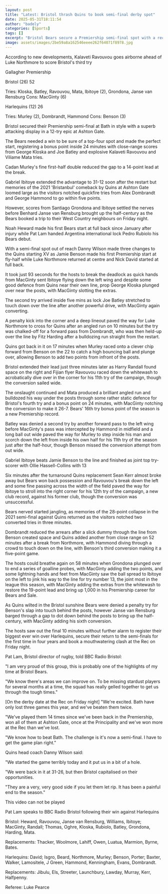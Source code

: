 ```yaml
---
layout: post
title: "Latest: Bristol thrash Quins to book semi-final derby spot"
date: 2025-05-31T18:11:54
author: "badely"
categories: [Sports]
tags: []
excerpt: "Bristol Bears secure a Premiership semi-final spot with a record win over Harlequins in a 12-try epic at Ashton Gate."
image: assets/images/2be59a8a162546eeee262f64071f8978.jpg
---
```


According to new developments, Kalaveti Ravouvou goes airborne ahead of Luke Northmore to score Bristol's third try

Gallagher Premiership

Bristol (26) 52

Tries: Kloska, Batley, Ravouvou, Mata, Ibitoye (2), Grondona, Janse van Rensburg Cons: MacGinty (6)

Harlequins (12) 26

Tries: Murley (2), Dombrandt, Hammond Cons: Benson (3)

Bristol secured their Premiership semi-final at Bath in style with a superb attacking display in a 12-try epic at Ashton Gate.

The Bears needed a win to be sure of a top-four spot and made the perfect start, registering a bonus point inside 24 minutes with close-range scores from George Kloska and Joe Batley and explosive Kalaveti Ravouvou and Viliame Mata tries.

Cadan Murley's fine first-half double reduced the gap to a 14-point lead at the break.

Gabriel Ibitoye extended the advantage to 31-12 soon after the restart but memories of the 2021 'Bristanbul' comeback by Quins at Ashton Gate loomed large as the visitors notched quickfire tries from Alex Dombrandt and George Hammond to go within five points.

However, scores from Santiago Grondona and Ibitoye settled the nerves before Benhard Janse van Rensburg brought up the half-century as the Bears booked a trip to their West Country neighbours on Friday night.

Noah Heward made his first Bears start at full back since January after injury while Pat Lam handed Argentina international lock Pedro Rubiolo his Bears debut.

With a semi-final spot out of reach Danny Wilson made three changes to the Quins starting XV as Jamie Benson made his first Premiership start at fly-half while Luke Northmore returned at centre and Nick David started at full back.

It took just 93 seconds for the hosts to break the deadlock as quick hands from MacGinty sent Ibitoye flying down the left wing and despite some good defence from Quins near their own line, prop George Kloska plunged over near the posts, with MacGinty slotting the extras.

The second try arrived inside five mins as lock Joe Batley stretched to touch down over the line after another powerful drive, with MacGinty again converting.

A penalty kick into the corner and a deep lineout paved the way for Luke Northmore to cross for Quins after an angled run on 10 minutes but the try was chalked-off for a forward pass from Dombrandt, who was then held-up over the line by Fitz Harding after a bulldozing run straight from the restart.

Quins got back in it on 17 minutes when Murley raced onto a clever chip forward from Benson on the 22 to catch a high bouncing ball and plunge over, allowing Benson to add two points from infront of the posts.

Bristol extended their lead just three minutes later as Harry Randall found space on the right and Fijian flyer Ravouvou raced down the whitewash to acrobatically dive over in the corner for his 11th try of the campaign, though the conversion sailed wide.

The onslaught continued and Mata produced a brilliant angled run and bulldozed his way under the posts through some rather static defence for Bristol's fourth try and a bonus point on 24 minutes, with MacGinty notching the conversion to make it 26-7. Bears' 16th try bonus point of the season is a new Premiership record.

Batley was denied a second try by another forward pass to the left wing before MacGinty's pass was intercepted by Hammond in midfield and a long ball out wide paved the way for Murley to step inside his man and scorch down the left from inside his own half for his 11th try of the season just after the half-hour, though Benson missed the conversion attempt from out wide.

Gabriel Ibitoye beats Jamie Benson to the line and finished as joint top try-scorer with Ollie Hassell-Collins with 13

Six minutes after the turnaround Quins replacement Sean Kerr almost broke away but Bears won back possession and Ravouvou's break down the left and some fine passing across the width of the field paved the way for Ibitoye to stroll into the right corner for his 12th try of the campaign, a new club record, against his former club, though the conversion was unsuccessful.

Bears nerved started jangling, as memories of the 28-point collapse in the 2021 semi-final against Quins returned as the visitors notched two converted tries in three minutes.

Dombrandt reduced the arrears after a slick dummy through the line from Benson created space and Quins added another from close range on 52 minutes after a break from Northmore, with Hammond diving through a crowd to touch down on the line, with Benson's third conversion making it a five-point game.

The hosts could breathe again on 58 minutes when Grondona plunged over to end a series of goalline probes, with MacGinty adding the two points, and some lightning hands and feet from MacGinty saw the ball spread to Ibitoye on the left to jink his way to the line for try number 13, the joint most in the league this season, with MacGinty adding the extras from the whitewash to restore the 19-point lead and bring up 1,000 in his Premiership career for Bears and Sale.

As Quins wilted in the Bristol sunshine Bears were denied a penalty try for Benson's slap into touch behind the posts, however Janse van Rensburg barged through a gap to dot down behind the posts to bring up the half-century, with MacGinty adding his sixth conversion.

The hosts saw out the final 10 minutes without further alarm to register their biggest ever win over Harlequins, secure their return to the semi-finals for the first time in four years and book a mouthwatering clash at the Rec on Friday night.

Pat Lam, Bristol director of rugby, told BBC Radio Bristol: 

"I am very proud of this group, this is probably one of the highlights of my time at Bristol Bears.

"We know there's areas we can improve on. To be missing stardust players for several months at a time, the squad has really gelled together to get us through the tough times."

[On the derby date at the Rec on Friday night] "We're excited. Bath have only lost three games this year, and we've beaten them twice. 

"We've played them 14 times since we've been back in the Premiership, won all of them at Ashton Gate, once at the Principality and we've won more at the Rec than we've lost. 

"We know how to beat Bath. The challenge is it's now a semi-final. I have to get the game plan right."

Quins head coach Danny Wilson said: 

"We started the game terribly today and it put us in a bit of a hole.

"We were back in it at 31-26, but then Bristol capitalised on their opportunities.

"They are a very, very good side if you let them let rip. It has been a painful end to the season."

This video can not be played

Pat Lam speaks to BBC Radio Bristol following their win against Harlequins

Bristol: Heward, Ravouvou, Janse van Rensburg, Williams, Ibitoye; MacGinty, Randall; Thomas, Oghre, Kloska, Rubiolo, Batley, Grondona, Harding, Mata.

Replacements: Thacker, Woolmore, Lahiff, Owen, Luatua, Marmion, Byrne, Bates.

Harlequins: David; Isgro, Beard, Northmore, Murley; Benson, Porter; Baxter, Walker, Lamositele, J Green, Hammond, Kenningham, Evans, Dombrandt.

Replacements: Jibulu, Els, Streeter, Launchbury, Lawday, Murray, Kerr, Halfpenny.

Referee: Luke Pearce

